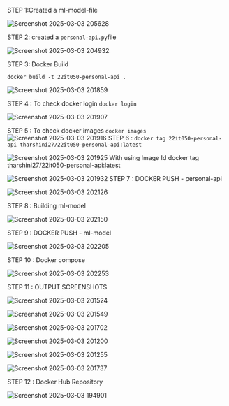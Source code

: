 STEP 1:Created a ml-model-file

![Screenshot 2025-03-03 205628](https://github.com/user-attachments/assets/25b15681-0e18-47f2-a59b-d48ab20a8859)

STEP 2: created a `personal-api.py`file

![Screenshot 2025-03-03 204932](https://github.com/user-attachments/assets/ab9bfbab-1acf-4a4b-aeb2-27edfc750b66)

STEP 3: Docker Build 

`docker build -t 22it050-personal-api .`

![Screenshot 2025-03-03 201859](https://github.com/user-attachments/assets/c4c89764-0469-497d-93e4-fa5cb8d9fc34)

STEP 4 : To check docker login
`docker login`

![Screenshot 2025-03-03 201907](https://github.com/user-attachments/assets/7a99179a-e1cc-4ea9-841a-cb1823f07dd3)

STEP 5 : To check docker images
`docker images`
![Screenshot 2025-03-03 201916](https://github.com/user-attachments/assets/45643a0a-7723-4923-9b53-8caad3223202)
STEP 6 :
`docker tag 22it050-personal-api tharshini27/22it050-personal-api:latest`

![Screenshot 2025-03-03 201925](https://github.com/user-attachments/assets/dfc2ca34-7ffa-466b-a35b-ceaf5afe3eae)
With using Image Id
docker tag <existing-image-id> tharshini27/22it050-personal-api:latest

![Screenshot 2025-03-03 201932](https://github.com/user-attachments/assets/f58a404a-a5d1-4b9f-9678-d26468694d8d)
STEP 7 : DOCKER PUSH - personal-api

![Screenshot 2025-03-03 202126](https://github.com/user-attachments/assets/4885d549-7e1b-446e-a774-623fe792e6c0)

STEP 8 : Building ml-model

![Screenshot 2025-03-03 202150](https://github.com/user-attachments/assets/8ca13e26-d6bf-42c6-9a2b-1430b21c1a05)

STEP 9 : DOCKER PUSH - ml-model

![Screenshot 2025-03-03 202205](https://github.com/user-attachments/assets/b1fdb0cf-d781-4771-a6d1-0edeab5dfb37)

STEP 10 : Docker compose

![Screenshot 2025-03-03 202253](https://github.com/user-attachments/assets/e2cf97b7-e57e-4ea9-9966-211cbed6c459)

STEP 11 : OUTPUT SCREENSHOTS

![Screenshot 2025-03-03 201524](https://github.com/user-attachments/assets/94a2096c-00d4-4f7f-b65f-1a4a64cf8ac9)

![Screenshot 2025-03-03 201549](https://github.com/user-attachments/assets/f7af8f69-795e-4782-9092-1d182747a8cd)


![Screenshot 2025-03-03 201702](https://github.com/user-attachments/assets/f29b7eae-5975-4f2c-93a3-2388c509e575)

![Screenshot 2025-03-03 201200](https://github.com/user-attachments/assets/759ec211-4e33-4af4-93bc-61a6ea9afbc2)

![Screenshot 2025-03-03 201255](https://github.com/user-attachments/assets/28336708-1092-42e5-bc1c-149b9ac011ef)

![Screenshot 2025-03-03 201737](https://github.com/user-attachments/assets/fdb37295-6f29-40e6-beea-bf905e321fe6)

STEP 12 : Docker Hub Repository 

![Screenshot 2025-03-03 194901](https://github.com/user-attachments/assets/1453dbe5-57a4-43a1-bd95-abe3fe128986)





